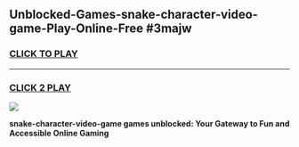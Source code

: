 
## Unblocked-Games-snake-character-video-game-Play-Online-Free #3majw
<h3>
<a href="https://us.freeplayer.one?title=snake-character-video-game&ref=10M">CLICK TO PLAY</a></h3>
<hr>

<h3>
<a href="https://us.freeplayer.one?title=snake-character-video-game&ref=10M">CLICK 2 PLAY</a>
  
</h3>

<a href="https://us.freeplayer.one?title=snake-character-video-game&ref=10M"><img src="https://clearcache.store/games.png"></a>


**snake-character-video-game games unblocked: Your Gateway to Fun and Accessible Online Gaming**

